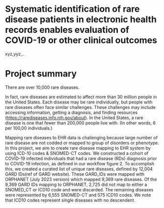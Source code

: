 # Systematic identification of rare disease patients in electronic health records enables evaluation of COVID-19 or other clinical outcomes
xyz,yyz,..
# Project summary 
There are over 10,000 rare diseases. 

In fact, rare diseases are estimated to affect more than 30 million people in the United States. Each disease may be rare individually, but people with rare diseases often face similar challenges. These challenges may include accessing information, getting a diagnosis, and finding resources (https://rarediseases.info.nih.gov/about). In the United States, a rare disease is one that fewer than 200,000 people live with. (In other words, 6 per 100,00 individuals.)

Mapping rare diseases to EHR data is challenging because large number of rare disease are not codded or mapped to group of disorders or phenotype. In this project, we aim to create rare disease mapping to EHR system by using ICD-10 codes & SNOMED-CT codes. We constructed a cohort of COVID-19 infected individuals that had a rare disease (RDs) diagnosis prior to COVID-19 infection, as defined in our workflow figure 2.  To accomplish this, we created a curated list of unique rare diseases, defined by 12,004 GARD IDs(ref of GARD website).  These GARD_IDs were mapped with ORPHANET (July 2023 version) which mapped 9,369 rare diseases.  Of the 9,369 GARD IDs mapping to ORPHANET, 2,725 did not map to either a SNOMED_CT or ICD10 code and were discarded.  The remaining diseases were represented by 6,555 SNOMED-CT and 575 ICD10 codes.  We note that ICD10 codes represent single diseases with no descendent.  
